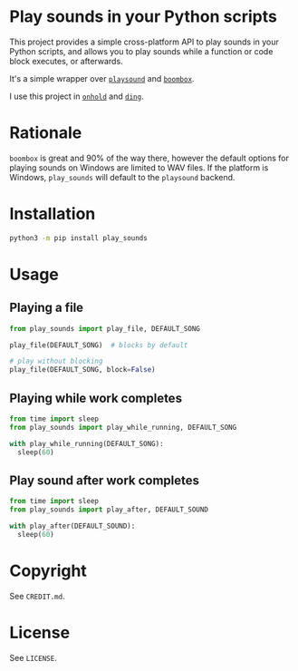 # Play sounds in your Python scripts

This project provides a simple cross-platform API to play sounds in your Python scripts, and allows you to play sounds while a function or code block executes, or afterwards.

It's a simple wrapper over [`playsound`](https://pypi.org/project/playsound/) and [`boombox`](https://pypi.org/project/boombox/).

I use this project in [`onhold`](https://github.com/alexdelorenzo/onhold) and [`ding`](https://github.com/alexdelorenzo/ding).

# Rationale

`boombox` is great and 90% of the way there, however the default options for playing sounds on Windows are limited to WAV files. If the platform is Windows, `play_sounds` will default to the `playsound` backend.

# Installation

```bash
python3 -m pip install play_sounds
```

# Usage
## Playing a file
```python
from play_sounds import play_file, DEFAULT_SONG

play_file(DEFAULT_SONG)  # blocks by default

# play without blocking
play_file(DEFAULT_SONG, block=False) 

```

## Playing while work completes
```python
from time import sleep
from play_sounds import play_while_running, DEFAULT_SONG

with play_while_running(DEFAULT_SONG):
  sleep(60)
```

## Play sound after work completes
```python
from time import sleep
from play_sounds import play_after, DEFAULT_SOUND

with play_after(DEFAULT_SOUND):
  sleep(60)
```


# Copyright
See `CREDIT.md`.

# License
See `LICENSE`.
